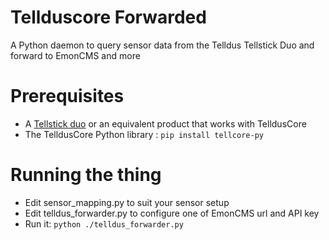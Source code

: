 # Tellduscore Forwarded
A Python daemon to query sensor data from the Telldus Tellstick Duo and forward to EmonCMS and more


# Prerequisites
- A [Tellstick duo](http://telldus.com/produkt/tellstick-duo/) or an equivalent product that works with TelldusCore
- The TelldusCore Python library : `pip install tellcore-py`

# Running the thing
- Edit sensor_mapping.py to suit your sensor setup
- Edit telldus_forwarder.py to configure one of EmonCMS url and API key
- Run it: `python ./telldus_forwarder.py`  
